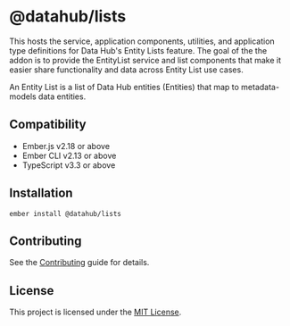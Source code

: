 @datahub/lists
==============================================================================

This hosts the service, application components, utilities, and application type definitions for Data Hub's Entity Lists feature.
The goal of the the addon is to provide the EntityList service and list components that make it easier share functionality and data across Entity List use cases.

An Entity List is a list of Data Hub entities (Entities) that map to metadata-models data entities.


Compatibility
------------------------------------------------------------------------------

* Ember.js v2.18 or above
* Ember CLI v2.13 or above
* TypeScript v3.3 or above


Installation
------------------------------------------------------------------------------

```
ember install @datahub/lists
```


Contributing
------------------------------------------------------------------------------

See the [Contributing](CONTRIBUTING.md) guide for details.


License
------------------------------------------------------------------------------

This project is licensed under the [MIT License](LICENSE.md).
